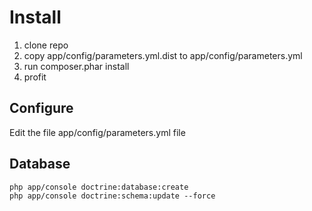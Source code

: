 Install
=======

1) clone repo
2) copy app/config/parameters.yml.dist to app/config/parameters.yml
3) run composer.phar install
4) profit

Configure
---------

Edit the file app/config/parameters.yml file

Database
--------

    php app/console doctrine:database:create
    php app/console doctrine:schema:update --force
